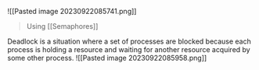 ![[Pasted image 20230922085741.png]]
>Using [[Semaphores]]

Deadlock is a situation where a set of processes are blocked because each process is holding a
resource and waiting for another resource acquired by some other process.
![[Pasted image 20230922085958.png]]